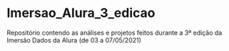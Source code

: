 # Imersao_Alura_3_edicao

Repositório contendo as análises e projetos feitos durante a 3ª edição da Imersão Dados da Alura (de 03 a 07/05/2021)
